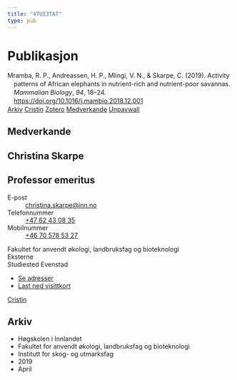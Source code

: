 ```yaml
---
title: "4TUI3TAT"
type: pub
---
```

<h1>Publikasjon</h1>
<article id="csl-bib-container-4TUI3TAT" class="csl-bib-container">
  <div class="csl-bib-body" style="line-height: 1.35; padding-left: 1em; text-indent:-1em;">
  <div class="csl-entry">Mramba, R. P., Andreassen, H. P., Mlingi, V. N., &amp; Skarpe, C. (2019). Activity patterns of African elephants in nutrient-rich and nutrient-poor savannas. <i>Mammalian Biology</i>, <i>94</i>, 18&#x2013;24. <a href="https://doi.org/10.1016/j.mambio.2018.12.001">https://doi.org/10.1016/j.mambio.2018.12.001</a></div>
</div>
  <div class="csl-bib-buttons">
    <a href="#taxonomy-article-4TUI3TAT" class="csl-bib-button">Arkiv</a>
    <a href="https://app.cristin.no/results/show.jsf?id=1694802" alt="Cristin URL" class="csl-bib-button">Cristin</a>
    <a href="http://zotero.org/groups/5402882/items/4TUI3TAT" alt="Zotero URL" class="csl-bib-button">Zotero</a>
    <a href="#contributors-article-4TUI3TAT" class="csl-bib-button">Medverkande</a>
    <a href="https://doi.org/10.1016/j.mambio.2018.12.001" class="csl-bib-button">Unpaywall</a>
  </div>
  <div id="csl-bib-meta-container-4TUI3TAT"></div>
</article>
<div id="csl-bib-meta-4TUI3TAT" class="csl-bib-meta">
  <article id="contributors-article-4TUI3TAT" class="contributors-article">
    <h1>Medverkande</h1>
    <div class="personas"> <div class="vrtx-hinn-person-card"> <div class="photo"> <i class="lar la-user-circle missing-person"></i> </div> <div class="info"> <hgroup><h1>Christina Skarpe</h1> <h2>Professor emeritus</h2> </hgroup><dl> <dt>E-post</dt> <dd> <a href="mailto:christina.skarpe@inn.no">christina.skarpe@inn.no</a> </dd> <dt>Telefonnummer</dt> <dd><a href="tel:+4762430835"> +47 62 43 08 35 </a></dd> <dt>Mobilnummer</dt> <dd><a href="tel:+46705785327"> +46 70 578 53 27 </a></dd> </dl> <p> Fakultet for anvendt økologi, landbruksfag og bioteknologi<br> Eksterne<br> Studiested Evenstad </p> <ul class="vrtx-hinn-links"> <li><a href="https://www.inn.no/finn-en-ansatt/christina-skarpe.html#vrtx-hinn-addresses">Se adresser</a></li> <li><a href="https://www.inn.no/finn-en-ansatt/christina-skarpe.html?vrtx=vcf">Last ned visittkort</a></li> </ul> </div> </div> <a href="https://app.cristin.no/persons/show.jsf?id=328270" alt="Cristin URL" class="personas-cristin">Cristin</a> </div>
  </article>
  <article id="taxonomy-article-4TUI3TAT" class="taxonomy-article">
    <h1>Arkiv</h1>
    <ul>
      <li>Høgskolen i Innlandet</li>
      <li>Fakultet for anvendt økologi, landbruksfag og bioteknologi</li>
      <li>Institutt for skog- og utmarksfag</li>
      <li>2019</li>
      <li>April</li>
    </ul>
  </article>
</div>
